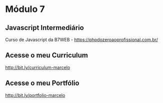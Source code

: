 # Módulo 7

## Javascript Intermediário

Curso de Javascript da B7WEB - https://phpdozeroaoprofissional.com.br/

## Acesse o meu Curriculum

http://bit.ly/curriculum-marcelo

## Acesse o meu Portfólio

http://bit.ly/portfolio-marcelo
